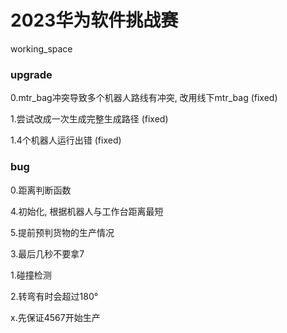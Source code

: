 # 2023华为软件挑战赛

working_space

### upgrade

0.mtr_bag冲突导致多个机器人路线有冲突, 改用线下mtr_bag (fixed)

1.尝试改成一次生成完整生成路径 (fixed)

1.4个机器人运行出错 (fixed)

### bug

0.距离判断函数

4.初始化, 根据机器人与工作台距离最短

5.提前预判货物的生产情况

3.最后几秒不要拿7

1.碰撞检测

2.转弯有时会超过180°

x.先保证4567开始生产
